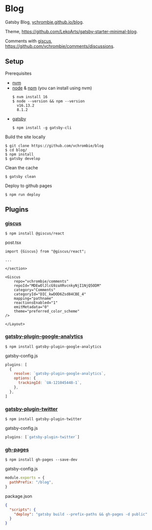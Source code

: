 # Blog

Gatsby Blog, [vchrombie.github.io/blog](https://vchrombie.github.io/blog/blog).

Theme, https://github.com/LekoArts/gatsby-starter-minimal-blog.

Comments with [giscus](https://giscus.app//), https://github.com/vchrombie/comments/discussions.

## Setup

Prerequisites
- [nvm](https://github.com/nvm-sh/nvm)
- [node](https://nodejs.org/en/) & [npm](https://www.npmjs.com/) (you can install using nvm)
  ```shell
  $ nvm install 16
  $ node --version && npm --version
    v16.13.2
    8.1.2
  ```
- [gatsby](https://www.gatsbyjs.com/)
  ```shell
  $ npm install -g gatsby-cli
  ```

Build the site locally
```shell
$ git clone https://github.com/vchrombie/blog
$ cd blog/
$ npm install
$ gatsby develop
```

Clean the cache
```shell
$ gatsby clean
```

Deploy to github pages
```shell
$ npm run deploy
```

## Plugins

### [giscus](https://github.com/giscus/giscus-component/tree/main/packages/react)

```shell
$ npm install @giscus/react
```

post.tsx
```tsx
import {Giscus} from "@giscus/react";

...

</section>

<Giscus
    repo="vchrombie/comments"
    repoId="MDEwOlJlcG9zaXRvcnkyNjI1NjQ5ODM"
    category="Comments"
    categoryId="DIC_kwDOD6Zsd84CBE_4"
    mapping="pathname"
    reactionsEnabled="1"
    emitMetadata="0"
    theme="preferred_color_scheme"
/>

</Layout>
```

### [gatsby-plugin-google-analytics](https://github.com/gatsbyjs/gatsby/tree/master/packages/gatsby-plugin-google-analytics)

```shell
$ npm install gatsby-plugin-google-analytics
```

gatsby-config.js
```js
plugins: [
  {
    resolve: `gatsby-plugin-google-analytics`,
    options: {
      trackingId: `UA-121045448-1`,
    },
  },
]
```

### [gatsby-plugin-twitter](https://github.com/gatsbyjs/gatsby/tree/master/packages/gatsby-plugin-twitter)

```shell
$ npm install gatsby-plugin-twitter
```

gatsby-config.js
```js
plugins: [`gatsby-plugin-twitter`]
```

### [gh-pages](https://github.com/tschaub/gh-pages)

```shell
$ npm install gh-pages --save-dev
```

gatsby-config.js
```js
module.exports = {
  pathPrefix: "/blog",
}
```

package.json
```json
{
  "scripts": {
    "deploy": "gatsby build --prefix-paths && gh-pages -d public"
  }
}
```
